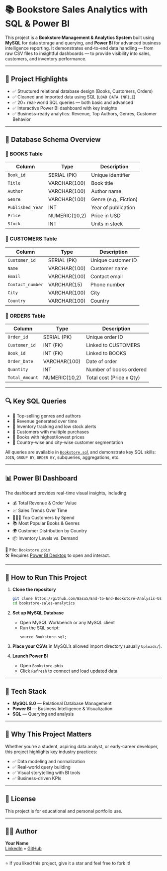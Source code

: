# 📚 Bookstore Sales Analytics with SQL & Power BI

This project is a **Bookstore Management & Analytics System** built using **MySQL** for data storage and querying, and **Power BI** for advanced business intelligence reporting. It demonstrates end-to-end data handling — from raw CSV files to insightful dashboards — to provide visibility into sales, customers, and inventory performance.


---

## 🚀 Project Highlights

- ✅ Structured relational database design (Books, Customers, Orders)
- ✅ Cleaned and imported data using SQL (`LOAD DATA INFILE`)
- ✅ 20+ real-world SQL queries — both basic and advanced
- ✅ Interactive Power BI dashboard with key insights
- ✅ Business-ready analytics: Revenue, Top Authors, Genres, Customer Behavior

---

## 🧱 Database Schema Overview

### 📘 BOOKS Table
| Column         | Type           | Description               |
|----------------|----------------|---------------------------|
| `Book_id`      | SERIAL (PK)    | Unique identifier         |
| `Title`        | VARCHAR(100)   | Book title                |
| `Author`       | VARCHAR(100)   | Author name               |
| `Genre`        | VARCHAR(100)   | Genre (e.g., Fiction)     |
| `Published_Year` | INT          | Year of publication       |
| `Price`        | NUMERIC(10,2)  | Price in USD              |
| `Stock`        | INT            | Units in stock            |

### 👥 CUSTOMERS Table
| Column          | Type           | Description               |
|-----------------|----------------|---------------------------|
| `Customer_id`   | SERIAL (PK)    | Unique customer ID        |
| `Name`          | VARCHAR(100)   | Customer name             |
| `Email`         | VARCHAR(100)   | Contact email             |
| `Contact_number`| VARCHAR(15)    | Phone number              |
| `City`          | VARCHAR(100)   | City                      |
| `Country`       | VARCHAR(100)   | Country                   |

### 🧾 ORDERS Table
| Column        | Type            | Description                |
|----------------|----------------|----------------------------|
| `Order_id`     | SERIAL (PK)     | Unique order ID            |
| `Customer_id`  | INT (FK)        | Linked to CUSTOMERS        |
| `Book_id`      | INT (FK)        | Linked to BOOKS            |
| `Order_Date`   | VARCHAR(100)    | Date of order              |
| `Quantity`     | INT             | Number of books ordered    |
| `Total_Amount` | NUMERIC(10,2)   | Total cost (Price x Qty)   |

---

## 🔍 Key SQL Queries

- 🔹 Top-selling genres and authors
- 🔹 Revenue generated over time
- 🔹 Inventory tracking and low stock alerts
- 🔹 Customers with multiple purchases
- 🔹 Books with highest/lowest prices
- 🔹 Country-wise and city-wise customer segmentation

All queries are available in [`Bookstore.sql`](https://github.com/Basu5/End-to-End-Bookstore-Analysis-Using-SQL-and-Power-BI/blob/main/Bookstore.sql) and demonstrate key SQL skills: `JOIN`, `GROUP BY`, `ORDER BY`, subqueries, aggregations, etc.

---

## 📊 Power BI Dashboard

The dashboard provides real-time visual insights, including:

- 💰 Total Revenue & Order Value
- 📈 Sales Trends Over Time
- 🧑‍🤝‍🧑 Top Customers by Spend
- 📚 Most Popular Books & Genres
- 🌍 Customer Distribution by Country
- 📦 Inventory Levels vs. Demand

📁 File: `Bookstore.pbix`  
🛠 Requires [Power BI Desktop](https://powerbi.microsoft.com/) to open and interact.

---

## 📂 How to Run This Project

1. **Clone the repository**
   ```bash
   git clone https://github.com/Basu5/End-to-End-Bookstore-Analysis-Using-SQL-and-Power-BI.git
   cd bookstore-sales-analytics
   ```

2. **Set up MySQL Database**
   - Open MySQL Workbench or any MySQL client
   - Run the SQL script:
     ```
     source Bookstore.sql;
     ```

3. **Place your CSVs** in MySQL’s allowed import directory (usually `Uploads/`).

4. **Launch Power BI**
   - Open `Bookstore.pbix`
   - Click `Refresh` to connect and load updated data

---

## 🧰 Tech Stack

- **MySQL 8.0** — Relational Database Management
- **Power BI** — Business Intelligence & Visualization
- **SQL** — Querying and analysis

---

## 🎯 Why This Project Matters

Whether you're a student, aspiring data analyst, or early-career developer, this project highlights key industry practices:

- ✅ Data modeling and normalization
- ✅ Real-world query building
- ✅ Visual storytelling with BI tools
- ✅ Business-driven KPIs

---



## 📄 License

This project is for educational and personal portfolio use.

---

## 🙋‍♂️ Author

**Your Name**  
[LinkedIn](https://www.linkedin.com/in/basavarajbiradar0/) • [GitHub](https://github.com/Basu5)

---

⭐ If you liked this project, give it a star and feel free to fork it!
